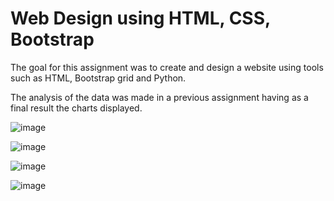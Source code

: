 # Web Design using HTML, CSS, Bootstrap

The goal for this assignment was to create and design a website using tools such as HTML, Bootstrap grid and Python.

The analysis of the data was made in a previous assignment having as a final result the charts displayed.


![image](https://user-images.githubusercontent.com/73721626/122093340-9b759c80-cdd0-11eb-9e3a-8fb5f29d6445.png)

![image](https://user-images.githubusercontent.com/73721626/122093416-ae886c80-cdd0-11eb-9a04-ebfb9d71c148.png)

![image](https://user-images.githubusercontent.com/73721626/122093482-bcd68880-cdd0-11eb-9dd6-35caac3191c6.png)

![image](https://user-images.githubusercontent.com/73721626/122093624-dd9ede00-cdd0-11eb-8197-773785139070.png)
